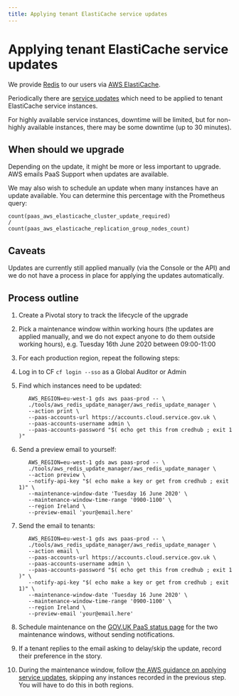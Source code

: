 ```yaml
---
title: Applying tenant ElastiCache service updates
---
```


# Applying tenant ElastiCache service updates

We provide [Redis](https://redis.io) to our users via
[AWS ElastiCache](https://aws.amazon.com/elasticache/).

Periodically there are
[service updates](https://aws.amazon.com/elasticache/elasticache-maintenance/#:~:text=Service%20updates%20is%20a%20feature,operational%20performance%20of%20your%20clusters.)
which need to be applied to tenant ElastiCache service instances.

For highly available service instances, downtime will be limited, but for
non-highly available instances, there may be some downtime (up to 30 minutes).

## When should we upgrade

Depending on the update, it might be more or less important to upgrade.
AWS emails PaaS Support when updates are available.

We may also wish to schedule an update when many instances have an update
available. You can determine this percentage with the Prometheus query:

```
count(paas_aws_elasticache_cluster_update_required)
/
count(paas_aws_elasticache_replication_group_nodes_count)
```

## Caveats

Updates are currently still applied manually (via the Console or the API) and
we do not have a process in place for applying the updates automatically.

## Process outline

1. Create a Pivotal story to track the lifecycle of the upgrade

1. Pick a maintenance window within working hours (the updates are applied manually, and we do not expect anyone to do them outside working hours), e.g. Tuesday 16th June 2020 between 09:00-11:00

1. For each production region, repeat the following steps:

  1. Log in to CF `cf login --sso` as a Global Auditor or Admin

  1. Find which instances need to be updated:

            AWS_REGION=eu-west-1 gds aws paas-prod -- \
            ./tools/aws_redis_update_manager/aws_redis_update_manager \
            --action print \
            --paas-accounts-url https://accounts.cloud.service.gov.uk \
            --paas-accounts-username admin \
            --paas-accounts-password "$( echo get this from credhub ; exit 1 )"

  1. Send a preview email to yourself:

            AWS_REGION=eu-west-1 gds aws paas-prod -- \
            ./tools/aws_redis_update_manager/aws_redis_update_manager \
            --action preview \
            --notify-api-key "$( echo make a key or get from credhub ; exit 1)" \
            --maintenance-window-date 'Tuesday 16 June 2020' \
            --maintenance-window-time-range '0900-1100' \
            --region Ireland \
            --preview-email 'your@email.here'

  1. Send the email to tenants:

            AWS_REGION=eu-west-1 gds aws paas-prod -- \
            ./tools/aws_redis_update_manager/aws_redis_update_manager \
            --action email \
            --paas-accounts-url https://accounts.cloud.service.gov.uk \
            --paas-accounts-username admin \
            --paas-accounts-password "$( echo get this from credhub ; exit 1 )" \
            --notify-api-key "$( echo make a key or get from credhub ; exit 1)" \
            --maintenance-window-date 'Tuesday 16 June 2020' \
            --maintenance-window-time-range '0900-1100' \
            --region Ireland \
            --preview-email 'your@email.here'

1. Schedule maintenance on the
   [GOV.UK PaaS status page](https://status.cloud.service.gov.uk)
   for the two maintenance windows, without sending notifications.

1. If a tenant replies to the email asking to delay/skip the update, record their preference in the story.

1. During the maintenance window, follow
   [the AWS guidance on applying service updates](https://docs.aws.amazon.com/AmazonElastiCache/latest/red-ug/applying-updates.html), skipping any instances recorded in the previous step. You will have to do this in both regions.
